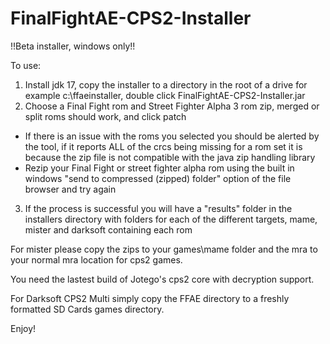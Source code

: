 # FinalFightAE-CPS2-Installer

!!Beta installer, windows only!!

To use:

1. Install jdk 17, copy the installer to a directory in the root of a drive for example c:\ffaeinstaller, double click FinalFightAE-CPS2-Installer.jar 
2. Choose a Final Fight rom and Street Fighter Alpha 3 rom zip, merged or split roms should work, and click patch 
  * If there is an issue with the roms you selected you should be alerted by the tool, if it reports ALL of the crcs being missing for a rom set it is because the zip file is not compatible with the java zip handling library
  * Rezip your Final Fight or street fighter alpha rom using the built in windows "send to compressed (zipped) folder" option of the file browser and try again 
3. If the process is successful you will have a "results" folder in the installers directory with folders for each of the different targets, mame, mister and darksoft containing each rom

For mister please copy the zips to your games\mame folder and the mra to your normal mra location for cps2 games.

You need the lastest build of Jotego's cps2 core with decryption support.

For Darksoft CPS2 Multi simply copy the FFAE directory to a freshly formatted SD Cards games directory. 

Enjoy!
